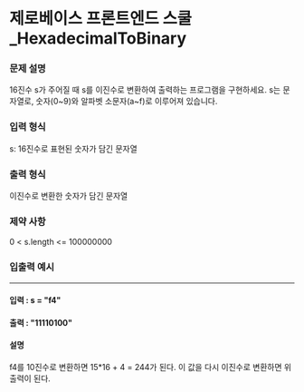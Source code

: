 # 제로베이스 프론트엔드 스쿨_HexadecimalToBinary

### 문제 설명
16진수 s가 주어질 때 s를 이진수로 변환하여 출력하는 프로그램을 구현하세요.
s는 문자열로, 숫자(0~9)와 알파벳 소문자(a~f)로 이루어져 있습니다.

### 입력 형식
s: 16진수로 표현된 숫자가 담긴 문자열

### 출력 형식
이진수로 변환한 숫자가 담긴 문자열

### 제약 사항
0 < s.length <= 100000000

### 입출력 예시

---

#### 입력 : s = "f4"
#### 출력 : "11110100"
#### 설명
f4를 10진수로 변환하면 15*16 + 4 = 244가 된다. 이 값을 다시 이진수로 변환하면 위 출력이 된다.